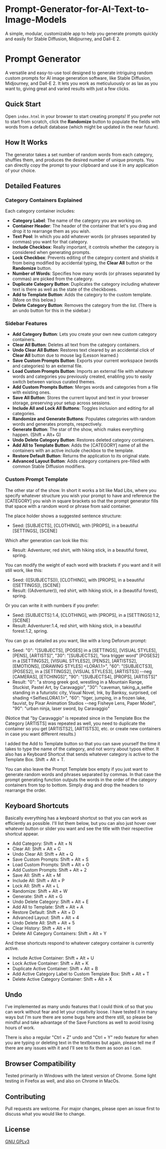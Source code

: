 # Prompt-Generator-for-AI-Text-to-Image-Models
A simple, modular, customizable app to help you generate prompts quickly and easily for Stable Diffusion, Midjourney, and Dall-E 2.

# Prompt Generator

A versatile and easy-to-use tool designed to generate intriguing random custom prompts for AI image generation software, like Stable Diffusion, Midjourney, and Dall-E 2. It lets you work as meticuluously or as lax as you want to, giving great and varied results with just a few clicks.

## Quick Start

Open `index.html` in your browser to start creating prompts! If you prefer not to start from scratch, click the **Randomize** button to populate the fields with words from a default database (which might be updated in the near future). 

## How It Works

The generator takes a set number of random words from each category, shuffles them, and produces the desired number of unique prompts. You can directly copy the prompt to your clipboard and use it in any application of your choice.

## Detailed Features

### Category Containers Explained

Each category container includes:

- **Category Label**: The name of the category you are working on.
- **Container Header**: The header of the container that let's you drag and drop it to rearrange them as you wish.
- **Text Pool**: In which you add whatever words (or phrases separated by commas) you want for that category.
- **Include Checkbox**: Really important, it controls whether the category is considered when generating prompts.
- **Lock Checkbox**: Prevents editing of the category content and shields it from being modified by accidental typing, the **Clear All** button or the **Randomize** button.
- **Number of Words**: Specifies how many words (or phrases separated by commas) are picked from the category.
- **Duplicate Category Button**: Duplicates the category including whatever text is there as well as the state of the checkboxes.
- **Add to Template Button**: Adds the category to the custom template. (More on this below.)
- **Delete Category Button**: Removes the category from the list. (There is an undo button for this in the sidebar.)

### Sidebar Features

- **Add Category Button**: Lets you create your own new custom category containers.
- **Clear All Button**: Deletes all text from the category containers.
- **Undo Clear All Button**: Restores text cleared by an accidental click of **Clear All** button due to mouse lag (Lesson learned.)
- **Save Custom Prompts Button**: Exports your current workspace (words and categories) to an external file.
- **Load Custom Prompts Button**: Imports an external file with whatever words and categories you previously created, enabling you to easily switch between various curated themes.
- **Add Custom Prompts Button**: Merges words and categories from a file with existing ones.
- **Save All Button**: Stores the current layout and text in your browser storage, preserving your setup across sessions.
- **Include All and Lock All Buttons**: Toggles inclusion and editing for all categories.
- **Randomize and Generate Buttons**: Populates categories with random words and generates prompts, respectively.
- **Generate Button**: The star of the show, which makes everything happen. (Shift + Alt+ G)
- **Undo Delete Category Button**: Restores deleted category containers.
- **Add All to Template Button**: Adds the [CATEGORY] name of all the containers with an active include checkbox to the template.
- **Restore Default Button**: Returns the application to its original state.
- **Advanced Layout Button**: Adds category containers pre-filled with common Stable Diffusion modifiers.

### Custom Prompt Template

The other star of the show. In short it works a bit like Mad Libs, where you specify whatever structure you wish your prompt to have and reference the [CATEGORY] you wish in square brackets so that the prompt generator fills that space with a random word or phrase from said container.

The place holder shows a suggested sentence structure: 

- Seed: [SUBJECTS], [CLOTHING], with [PROPS], in a beautiful [SETTINGS], [SCENE]

Which after generation can look like this: 

- Result: Adventurer, red shirt, with hiking stick, in a beautiful forest, spring.

You can modify the weight of each word with brackets if you want and it will still work, like this: 

- Seed: (([SUBJECTS])), [CLOTHING], with [PROPS], in a beautiful ([SETTINGS]), [SCENE]
- Result: ((Adventurer)), red shirt, with hiking stick, in a (beautiful forest), spring.

Or you can write it with numbers if you prefer:

- Seed: [SUBJECTS]:1.4, [CLOTHING], with [PROPS], in a [SETTINGS]:1.2, [SCENE]
- Result: Adventurer:1.4, red shirt, with hiking stick, in a beautiful forest:1.2, spring.

You can go as detailed as you want, like with a long Deforum prompt:

- Seed: "0": "[SUBJECTS], [POSES] in a [SETTINGS], [VISUAL STYLES], [PENS], [ARTISTS]",
    "30": "[SUBJECTS2], "lora trigger word" [POSES2] in a [SETTINGS2], [VISUAL STYLES2], [PENS2], [ARTISTS2], [EMOTIONS], [DRAWING STYLES] <LORA1.1>", "60": "[SUBJECTS3], [POSES2], in a [SETTINGS2], [VISUAL STYLES3], [ARTISTS3] --neg [CAMERAS], [ETCHINGS]", "90": "[SUBJECTS4], [PROPS], [ARTISTS]"
- Result: "0": "a strong greek god, wrestling in a Mountain Range, Stuckist, Pastel Art, by Caravaggio",
    "30": "caveman, taking_a_selfie standing in a futuristic city, Visual Novel, Ink, by Banksy, surprised, cel shading <SelfiesLORA1.1>", "60": "tiger, jumping, in a frozen lake, fauvist, by Pixar Animation Studios --neg Fisheye Lens, Paper Model", "90": "urban ninja, laser sword, by Caravaggio"
    
(Notice that "by Caravaggio" is repeated since in the Template Box the Category [ARTISTS] was repeated as well, you need to duplicate the container so you get [ARTISTS2], [ARTISTS3], etc. or create new containers in case you want different results.)
    
I added the Add to Template button so that you can save yourself the time it takes to type the name of the category, and not worry about typos either. It also has a Keyboard Shortcut that sends whatever category is active to the Template Box. Shift + Alt + T.

You can also leave the Prompt Template box empty if you just want to generate random words and phrases separated by commas. In that case the prompt generating function outputs the words in the order of the category containers from top to bottom. Simply drag and drop the headers to rearrange the order.

## Keyboard Shortcuts

Basically everything has a keyboard shortcut so that you can work as efficiently as possible. I'll list them below, but you can also just hover over whatever button or slider you want and see the title with their respective shortcut appear.

- Add Category: Shift + Alt + N
- Clear All: Shift + Alt + C
- Undo Clear All: Shift + Alt + Q
- Save Custom Prompts: Shift + Alt + S
- Load Custom Prompts: Shift + Alt + O
- Add Custom Prompts: Shift + Alt + 2
- Save All: Shift + Alt + M
- Include All: Shift + Alt + P
- Lock All: Shift + Alt + L
- Randomize: Shift + Alt + W
- Generate: Shift + Alt + G
- Undo Delete Category: Shift + Alt + E 
- Add All to Template: Shift + Alt + A
- Restore Default: Shift + Alt + D
- Advanced Layout: Shift + Alt + 4
- Undo Delete All: Shift + Alt + 5
- Clear History: Shift + Alt + H
- Delete All Category Containers: Shift + Alt + Y

And these shortcuts respond to whatever category container is currently active.
- Include Active Container: Shift + Alt + U
- Lock Active Container: Shift + Alt + K
- Duplicate Active Container: Shift + Alt + B
- Add Active Category Label to Custom Template Box: Shift + Alt + T
- Delete Active Category Container: Shift + Alt + X

## Undo

I've implemented as many undo features that I could think of so that you can work without fear and let your creativity loose. I have tested it in many ways but I'm sure there are some bugs here and there still, so please be mindful and take advantage of the Save Functions as well to avoid losing hours of work.

There is also a regular "Ctrl + Z" undo and "Ctrl + Y" redo feature for when you are typing or deleting text in the textboxes but again, please tell me if there are any issues with it and I'll see to fix them as soon as I can.

## Browser Compatibility

Tested primarily in Windows with the latest version of Chrome. Some light testing in Firefox as well, and also on Chrome in MacOs.

## Contributing

Pull requests are welcome. For major changes, please open an issue first to discuss what you would like to change.

## License

[GNU GPLv3](https://choosealicense.com/licenses/gpl-3.0/)
